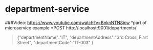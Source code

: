 # department-service
###Video: https://www.youtube.com/watch?v=BnknNTN8icw
*part of microservice example
*POST http://localhost:9001/departments/
>{"departmentName":"IT",
> "departmentAddress":"3rd Cross, First Street",
> "departmentCode":"IT-003"
>}
